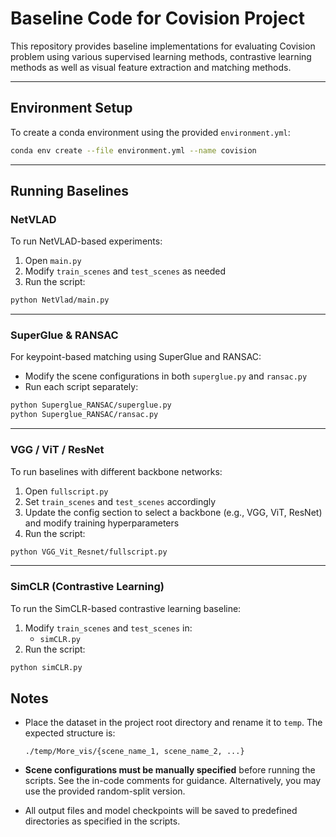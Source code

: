 # Baseline Code for Covision Project

This repository provides baseline implementations for evaluating Covision problem using various supervised learning methods, contrastive learning methods as well as visual feature extraction and matching methods.

---

## Environment Setup

To create a conda environment using the provided `environment.yml`:

```bash
conda env create --file environment.yml --name covision
```

---

## Running Baselines

### NetVLAD

To run NetVLAD-based experiments:

1. Open `main.py`
2. Modify `train_scenes` and `test_scenes` as needed
3. Run the script:

```bash
python NetVlad/main.py
```

---

### SuperGlue & RANSAC

For keypoint-based matching using SuperGlue and RANSAC:

- Modify the scene configurations in both `superglue.py` and `ransac.py`
- Run each script separately:

```bash
python Superglue_RANSAC/superglue.py
python Superglue_RANSAC/ransac.py
```

---

### VGG / ViT / ResNet

To run baselines with different backbone networks:

1. Open `fullscript.py`
2. Set `train_scenes` and `test_scenes` accordingly
3. Update the config section to select a backbone (e.g., VGG, ViT, ResNet) and modify training hyperparameters
4. Run the script:

```bash
python VGG_Vit_Resnet/fullscript.py
```

---

### SimCLR (Contrastive Learning)

To run the SimCLR-based contrastive learning baseline:

1. Modify `train_scenes` and `test_scenes` in:
   - `simCLR.py`
2. Run the script:

```bash
python simCLR.py
```

## Notes

- Place the dataset in the project root directory and rename it to `temp`. The expected structure is:

  ```
  ./temp/More_vis/{scene_name_1, scene_name_2, ...}
  ```

- **Scene configurations must be manually specified** before running the scripts. See the in-code comments for guidance. Alternatively, you may use the provided random-split version.

- All output files and model checkpoints will be saved to predefined directories as specified in the scripts.
